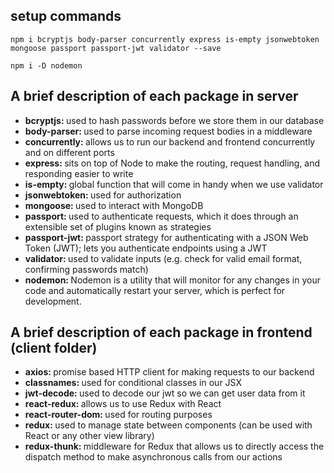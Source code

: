 ## setup commands

    npm i bcryptjs body-parser concurrently express is-empty jsonwebtoken mongoose passport passport-jwt validator --save

    npm i -D nodemon

## A brief description of each package in server

* <b>bcryptjs: </b>used to hash passwords before we store them in our database
* <b>body-parser: </b>used to parse incoming request bodies in a middleware
* <b>concurrently: </b>allows us to run our backend and frontend concurrently and on different ports
* <b>express: </b>sits on top of Node to make the routing, request handling, and responding easier to write
* <b>is-empty: </b>global function that will come in handy when we use validator
* <b>jsonwebtoken: </b>used for authorization
* <b>mongoose: </b>used to interact with MongoDB
* <b>passport: </b>used to authenticate requests, which it does through an extensible set of plugins known as strategies
* <b>passport-jwt: </b>passport strategy for authenticating with a JSON Web Token (JWT); lets you authenticate endpoints using a JWT
* <b>validator: </b>used to validate inputs (e.g. check for valid email format, confirming passwords match)
* <b>nodemon: </b>Nodemon is a utility that will monitor for any changes in your code and automatically restart your server, which is perfect for development. 

## A brief description of each package in frontend (client folder)

* <b>axios: </b>promise based HTTP client for making requests to our backend
* <b>classnames: </b>used for conditional classes in our JSX
* <b>jwt-decode: </b>used to decode our jwt so we can get user data from it
* <b>react-redux: </b>allows us to use Redux with React
* <b>react-router-dom: </b>used for routing purposes
* <b>redux: </b>used to manage state between components (can be used with React or any other view library)
* <b>redux-thunk: </b>middleware for Redux that allows us to directly access the dispatch method to make asynchronous calls from our actions